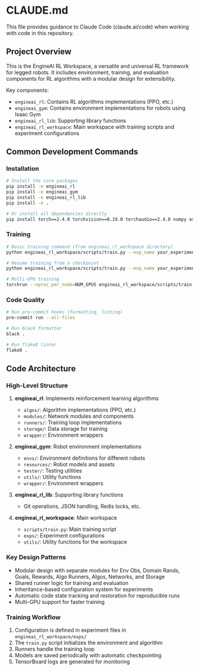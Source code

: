 # CLAUDE.md

This file provides guidance to Claude Code (claude.ai/code) when working with code in this repository.

## Project Overview

This is the EngineAI RL Workspace, a versatile and universal RL framework for legged robots. It includes environment, training, and evaluation components for RL algorithms with a modular design for extensibility.

Key components:
- `engineai_rl`: Contains RL algorithms implementations (PPO, etc.)
- `engineai_gym`: Contains environment implementations for robots using Isaac Gym
- `engineai_rl_lib`: Supporting library functions
- `engineai_rl_workspace`: Main workspace with training scripts and experiment configurations

## Common Development Commands

### Installation
```bash
# Install the core packages
pip install -e engineai_rl
pip install -e engineai_gym
pip install -e engineai_rl_lib
pip install -e .

# Or install all dependencies directly
pip install torch==2.4.0 torchvision==0.19.0 torchaudio==2.4.0 numpy astor matplotlib pygame MNN onnx redis pre-commit tensorboard wandb isaacgym moviepy
```

### Training
```bash
# Basic training command (from engineai_rl_workspace directory)
python engineai_rl_workspace/scripts/train.py --exp_name your_experiment_name

# Resume training from a checkpoint
python engineai_rl_workspace/scripts/train.py --exp_name your_experiment_name --resume

# Multi-GPU training
torchrun --nproc_per_node=NUM_GPUS engineai_rl_workspace/scripts/train.py --exp_name your_experiment_name
```

### Code Quality
```bash
# Run pre-commit hooks (formatting, linting)
pre-commit run --all-files

# Run black formatter
black .

# Run flake8 linter
flake8 .
```

## Code Architecture

### High-Level Structure
1. **engineai_rl**: Implements reinforcement learning algorithms
   - `algos/`: Algorithm implementations (PPO, etc.)
   - `modules/`: Network modules and components
   - `runners/`: Training loop implementations
   - `storage/`: Data storage for training
   - `wrapper/`: Environment wrappers

2. **engineai_gym**: Robot environment implementations
   - `envs/`: Environment definitions for different robots
   - `resources/`: Robot models and assets
   - `tester/`: Testing utilities
   - `utils/`: Utility functions
   - `wrapper/`: Environment wrappers

3. **engineai_rl_lib**: Supporting library functions
   - Git operations, JSON handling, Redis locks, etc.

4. **engineai_rl_workspace**: Main workspace
   - `scripts/train.py`: Main training script
   - `exps/`: Experiment configurations
   - `utils/`: Utility functions for the workspace

### Key Design Patterns
- Modular design with separate modules for Env Obs, Domain Rands, Goals, Rewards, Algo Runners, Algos, Networks, and Storage
- Shared runner logic for training and evaluation
- Inheritance-based configuration system for experiments
- Automatic code state tracking and restoration for reproducible runs
- Multi-GPU support for faster training

### Training Workflow
1. Configuration is defined in experiment files in `engineai_rl_workspace/exps/`
2. The `train.py` script initializes the environment and algorithm
3. Runners handle the training loop
4. Models are saved periodically with automatic checkpointing
5. TensorBoard logs are generated for monitoring